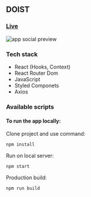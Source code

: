 ## DOIST

### [Live](https://u-can-do-it.github.io/doist/)
![app social preview](https://repository-images.githubusercontent.com/236536723/5d25f880-4b5e-11ea-939a-908161fc79d7)

### Tech stack

- React (Hooks, Context)
- React Router Dom
- JavaScript
- Styled Componets
- Axios

### Available scripts

#### To run the app locally:

Clone project and use command:

```bash
npm install
```

Run on local server:

```bash
npm start
```

Production build:

```bash
npm run build
```
